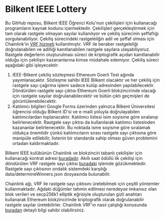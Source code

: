 # Bilkent IEEE Lottery
Bu GitHub reposu, Bilkent IEEE Öğrenci Kolu'nun çekilişleri için kullanacağı programların kaynak kodunu içermektedir. Çekilişleri gerçekleştirmek için tam olarak rastgele olmayan sayılar kullanılıyor ve çekiliş sürecinin şeffaflığı sorgulanabiliyor. Çekiliş sürecindeki rastgeleliğin adil ve şeffaf olması için Chainlink'in [VRF hizmeti](https://docs.chain.link/docs/vrf/v2/introduction/) kullanılmıştır. VRF ile beraber rastgeleliği doğrulanabilen ve adilliği kanıtlanabilen rastgele sayılara ulaşabiliyoruz. Rastgele değerlerin oluşturulması süreci de kriptografik açıdan kanıtlanabilir olduğu için çekilişin kazananlarına kimse müdahale edemiyor. Çekiliş süreci aşağıdaki gibi işleyecektir:
1. IEEE-Bilkent çekiliş sözleşmesi Ethereum Goerli Test ağında yayımlanacaktır. Sözleşme sahibi IEEE Bilkent olacaktır ve her çekiliş için rastgele sayı çağırma işlemi sadece kulüp adresinden yapılabilecektir. Döndürülen rastgele sayı çıktısı Ethereum Goerli blokzincirinde olacağı için rastgele sayılar doğrulanabilecektir ve bütün çıktı geçmişleri de görüntülenebilecektir.
2. Katılımcı bilgileri Google Forms üzerinden yalnızca Bilkent Üniversitesi öğrencisi olduğu Bilkent ID'si ve e-maili yoluyla doğrulayabilen katılımcılardan toplanacaktır. Katılımcı listesi isim soyisme göre sıralanıp belirlenecektir. Rastgele sayı çıktısı da kullanılarak katılımcı listesinden kazananlar belirlenecektir. Bu noktada isme soyisme göre sıralamak oldukça önemlidir çünkü katılımcıların sırası rastgele sayı çıktısına göre manipüle edilebilir, listenin bir standarda sahip olması güven problemini ortadan kaldırmaktadır.

Bilkent IEEE kulübünün Chainlink ve blokzinciri tabanlı çekilişler için kullanacağı kontrat adresi [buradadır](https://goerli.etherscan.io/address/0xab56b9bf3fbd93d4d10084090286306d2bfd1e04). Akıllı saat ödüllü ilk çekilişi için döndürülen VRF rastgele sayı çıktısı [buradaki](https://goerli.etherscan.io/tx/0x0c49108d45a0dc889220a9428322c59f476ece48574e39b2f10d7acd69662574) işlemde gözükmektedir. Rastgele sayı çıktısının ondalık sistemdeki karşılığı data/determineWinners.json dosyasında bulunabilir.

Chainlink ağı, VRF ile rastgele sayı çıktısını üretebilmek için çeşitli yöntemler kullanmaktadır. Ağdaki düğümler tahmin edilmesi neredeyse imkansız olan blok verileri ve secp256k1 elliptik eğrisiyle oluşturulan gizli anahtarı kullanarak Ethereum blokzincirinde kriptografik olarak doğrulanabilir rastgele sayılar üretebilirler. Chainlink VRF'ın nasıl çalıştığı konusunda [buradan](https://blog.chain.link/chainlink-vrf-on-chain-verifiable-randomness/) detaylı bilgi sahibi olabilirsiniz.
